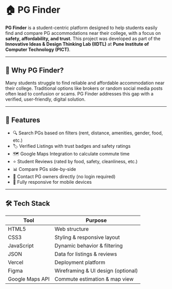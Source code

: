 # 🏠 PG Finder

**PG Finder** is a student-centric platform designed to help students easily find and compare PG accommodations near their college, with a focus on **safety, affordability, and trust**. This project was developed as part of the **Innovative Ideas & Design Thinking Lab (IIDTL)** at **Pune Institute of Computer Technology (PICT)**.

---

## 🧠 Why PG Finder?

Many students struggle to find reliable and affordable accommodation near their college. Traditional options like brokers or random social media posts often lead to confusion or scams. PG Finder addresses this gap with a verified, user-friendly, digital solution.

---

## 🚀 Features

- 🔍 Search PGs based on filters (rent, distance, amenities, gender, food, etc.)
- 🏷 Verified Listings with trust badges and safety ratings
- 🗺 Google Maps Integration to calculate commute time
- ⭐ Student Reviews (rated by food, safety, cleanliness, etc.)
- 📊 Compare PGs side-by-side
- 💬 Contact PG owners directly (no login required)
- 📱 Fully responsive for mobile devices

---

## 🛠 Tech Stack

| Tool        | Purpose                          |
|-------------|----------------------------------|
| HTML5       | Web structure                    |
| CSS3        | Styling & responsive layout      |
| JavaScript  | Dynamic behavior & filtering     |
| JSON        | Data for listings & reviews      |
| Vercel      | Deployment platform              |
| Figma       | Wireframing & UI design (optional) |
| Google Maps API | Commute estimation & map view |

